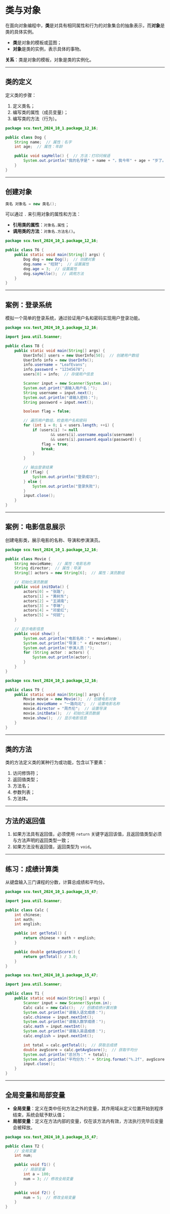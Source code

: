# 类与对象

在面向对象编程中，**类**是对具有相同属性和行为的对象集合的抽象表示，而**对象**是类的具体实例。

- **类**是对象的模板或蓝图；
- **对象**是类的实例，表示具体的事物。

**关系**：类是对象的模板，对象是类的实例化。

---

## 类的定义

定义类的步骤：

1. 定义类名；
2. 编写类的属性（成员变量）；
3. 编写类的方法（行为）。

```java
package scu.test_2024_10_1.package_12_16;

public class Dog {
    String name;  // 属性：名字
    int age;  // 属性：年龄

    public void sayHello() {  // 方法：打印问候语
        System.out.println("我的名字是" + name + "，我今年" + age + "岁了。");
    }
}
```

---

## 创建对象

```java
类名 对象名 = new 类名();
```

可以通过 `.` 来引用对象的属性和方法：

- **引用类的属性**：`对象名.属性`；
- **调用类的方法**：`对象名.方法名()`。

```java
package scu.test_2024_10_1.package_12_16;

public class T6 {
    public static void main(String[] args) {
        Dog dog = new Dog();  // 创建对象
        dog.name = "旺财";  // 设置属性
        dog.age = 3;  // 设置属性
        dog.sayHello();  // 调用方法
    }
}
```

---

## 案例：登录系统

模拟一个简单的登录系统，通过验证用户名和密码实现用户登录功能。

```java
package scu.test_2024_10_1.package_12_16;

import java.util.Scanner;

public class T8 {
    public static void main(String[] args) {
        UserInfo[] users = new UserInfo[50];  // 创建用户数组
        UserInfo info = new UserInfo();
        info.username = "LeafEvans";
        info.password = "12345678";
        users[0] = info;  // 存储用户信息

        Scanner input = new Scanner(System.in);
        System.out.print("请输入用户名：");
        String username = input.next();
        System.out.println("请输入密码：");
        String password = input.next();

        boolean flag = false;

        // 遍历用户数组，检查用户名和密码
        for (int i = 0; i < users.length; ++i) {
            if (users[i] != null
                    && users[i].username.equals(username)
                    && users[i].password.equals(password)) {
                flag = true;
                break;
            }
        }

        // 输出登录结果
        if (flag) {
            System.out.println("登录成功");
        } else {
            System.out.println("登录失败");
        }
        input.close();
    }
}
```

---

## 案例：电影信息展示

创建电影类，展示电影的名称、导演和参演演员。

```java
package scu.test_2024_10_1.package_12_16;

public class Movie {
    String movieName;  // 属性：电影名称
    String director;  // 属性：导演
    String[] actors = new String[6];  // 属性：演员数组

    // 初始化演员数据
    public void initData() {
        actors[0] = "张路";
        actors[1] = "黄树东";
        actors[2] = "王湖南";
        actors[3] = "李琳";
        actors[4] = "邓爱红";
        actors[5] = "何锐";
    }

    // 显示电影信息
    public void show() {
        System.out.println("电影名称：" + movieName);
        System.out.println("导演：" + director);
        System.out.println("参演人员：");
        for (String actor : actors) {
            System.out.println(actor);
        }
    }
}
```

```java
package scu.test_2024_10_1.package_12_16;

public class T9 {
    public static void main(String[] args) {
        Movie movie = new Movie();  // 创建电影对象
        movie.movieName = "一路向北";  // 设置电影名称
        movie.director = "周杰伦";  // 设置导演
        movie.initData();  // 初始化演员数据
        movie.show();  // 显示电影信息
    }
}
```

---

## 类的方法

类的方法定义类的某种行为或功能，包含以下要素：

1. 访问修饰符；
2. 返回值类型；
3. 方法名；
4. 参数列表；
5. 方法体。

---

## 方法的返回值

1. 如果方法具有返回值，必须使用 `return` 关键字返回该值，且返回值类型必须与方法声明的返回类型一致；
2. 如果方法没有返回值，返回类型为 `void`。

---

## 练习：成绩计算类

从键盘输入三门课程的分数，计算总成绩和平均分。

```java
package scu.test_2024_10_1.package_15_47;

import java.util.Scanner;

public class Calc {
    int chinese;
    int math;
    int english;

    public int getTotal() {
        return chinese + math + english;
    }

    public double getAvgScore() {
        return getTotal() / 3.0;
    }
}
```

```java
package scu.test_2024_10_1.package_15_47;

import java.util.Scanner;

public class T1 {
    public static void main(String[] args) {
        Scanner input = new Scanner(System.in);
        Calc calc = new Calc();  // 创建成绩计算对象
        System.out.println("请输入语文成绩：");
        calc.chinese = input.nextInt();
        System.out.println("请输入数学成绩：");
        calc.math = input.nextInt();
        System.out.println("请输入英语成绩：");
        calc.english = input.nextInt();

        int total = calc.getTotal();  // 获取总成绩
        double avgScore = calc.getAvgScore();  // 获取平均分
        System.out.println("总分为：" + total);
        System.out.println("平均分为：" + String.format("%.2f", avgScore));
        input.close();
    }
}
```

---

## 全局变量和局部变量

- **全局变量**：定义在类中任何方法之外的变量，其作用域从定义位置开始到程序结束，系统会赋予默认值；
- **局部变量**：定义在方法内部的变量，仅在该方法内有效，方法执行完毕后变量会被释放。

```java
package scu.test_2024_10_1.package_15_47;

public class T2 {
    // 全局变量
    int num;

    public void f1() {
        // 局部变量
        int a = 100;
        num = 3; // 修改全局变量
    }

    public void f2() {
        num = 5;  // 修改全局变量
    }
}
```
